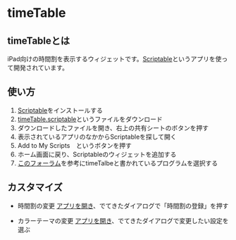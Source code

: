 # timeTable

## timeTableとは
iPad向けの時間割を表示するウィジェットです。[Scriptable](https://scriptable.app/)というアプリを使って開発されています。

## 使い方

1. [Scriptable](https://scriptable.app/)をインストールする
2. [timeTable.scriptable](https://github.com/a-ori-a/timeTable/releases/download/v1.0.1/timeTable.scriptable)というファイルをダウンロード
3. ダウンロードしたファイルを開き、右上の共有シートのボタンを押す
4. 表示されているアプリのなかからScriptableを探して開く
5. Add to My Scripts　というボタンを押す
6. ホーム画面に戻り、Scriptableのウィジェットを追加する
7. [このフォーラム](https://talk.automators.fm/t/widget-on-home-screen/9736)を参考にtimeTalbeと書かれているプログラムを選択する

## カスタマイズ

- 時間割の変更
[アプリを開き](scriptable://run/timeTable)、でてきたダイアログで「時間割の登録」を押す

- カラーテーマの変更
[アプリを開き](scriptable://run/timeTable)、でてきたダイアログで変更したい設定を選ぶ